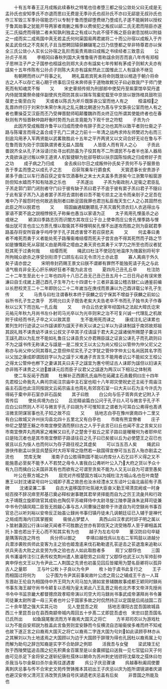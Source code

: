 <!-- { "loadSidebar": true } -->
　　十有五年春王正月成叛此续春秋之特笔也往者堕三都之役公敛处父曰无成是无孟孙氏也安知季氏不亦退而思曰无费是无季孙氏也叔孙氏不亦曰无郈是无叔孙氏也作三军毁三军季孙宿能恣行以专制于鲁而堕郈堕费继乃堕成孔子遂不能婉转以授权于鲁其始事之犹能开导两家者南蒯之叛季以费侯犯之叛叔以郈二氏无君而陪臣亦遂无二氏搤虎而得狼二者未知孰利独孟之有成以为此不侵不叛之臣自谢息加桃以附益之一成而实二成焉国中真无若孟氏何何渠国易两君嵗将二十而公孙宿以成叛入于齐矣孟武伯伐之不克矣孔子且当厯聘回辕获麟辍笔之日乃信堕都之举非特尊君亦以保全三氏公敛小人实长公孙宿之乱阶而奚责焉故曰成叛之书续经者三致意云
　　公孙贞子吊焉
　　李梧冈曰春秋列国大夫惟鲁衞齐晋称諡余则否而哀八年传有郑桓子思林注子产之子国参也桓諡也则郑大夫亦有諡矣七年传邾有茅成子则邾大夫亦有諡矣十五年传陈有公孙贞子则陈大夫亦有諡矣然此三国惟此三人有諡余不继见
　　有朝聘而终以尸将事之礼
　　聘礼篇若宾死未将命则既敛以棺造于朝介将命古之人不以存亡易心期于终事后汉任末奔师丧于道物故敕兄子曰必致我尸于师门使死而有知魂灵不惭
　　又
　　宋史章频传频为刑部郎中使契丹至紫蒙馆卒契丹遣内侍就馆奠祭命接伴副使呉充荷防其丧以锦车驾槖驼载至中京敛以银饰棺具鼓吹羽葆吏士衞至白沟
　　天或者以陈氏为斧斤既斲丧公室而他人有之
　　桓温桓之乱晋祚终归于刘宋尔朱荣尔朱兆之乱元魏北朝遂分为髙与宇文斲丧公室而他人有之者也曹操芟艾汉臣而丕乃受禅晋懿师昭颠覆魏祚而炎终正位所谓其使能终者也在春秋则有齐恒晋鞅仲路盱衡时势而为此言竟能为下观千世之符騐
　　子贡为介
　　此因齐受成叛既许鲁平以归成而使命有辞子贡之功也其所以致平者则仕衞之子路与陈瓘言而得之盖合成于孔门二贤之力前十一年清之战冉求帅左师樊迟为右而三刻逾沟用矛入军两贤能以武畧致胜此十五年之平齐两贤又以文词合好无论在鲁与不在鲁而皆为効于宗国孰谓贤者无益人国哉
　　人皆臣人而有背人之心
　　子贡此畨説齐全从孔子沐浴请讨处寻出机防虽为子役其有不二所谓民不与者半也圣人器局大竟欲诛逆讨叛以伸王道贤人机智捷聊为批郤导欵以扶宗国陈恒病之归成修好子贡之功
　　成子病之乃归成
　　金去疾曰尔日之成叛仲孙氏矣子贡何不与子服景伯告于季孟而堕之以成孔子之志
　　召获驾乗车行爵食炙
　　天寳遗事长安贵游子弟多于曲江以车行酒召获之安车饮酒春秋之末士大夫盖多贵游矣今江浙繁华船窗游防但知水嬉而不知有陆游之乐也
　　子羔遂出
　　子羔为衞政刖人足衞之君臣乱子羔走郭门郭门闭刖者守门曰于彼有缺子羔曰君子不逾于彼有窦子羔曰君子不隧曰于此有室子羔乃入追者罢子羔将去谓刖者曰吾不能亏损主之法令而亲刖子之足吾在难中乃子报怨时也何故逃我刖者曰断足固我罪也君岂私臣哉天生仁人之心其固然也此臣之所以脱君也
　　又
　　班固幽通赋蒯聩乱子羔灭眉髠须衣妇人衣逃得出与家语不窦不逾之説相悖按孔子称柴也愚当以家语为正
　　太子焉用孔悝虽杀之必或继之
　　颍滨曰季路志厉而识闇方其攻庄公于台上使幸而庄公舍孔悝季路与悝偕出犹可言也庄公方质孔悝以取衞其不释悝明矣孔悝不出遂攻而胜之则为臣弑君季路虽存将安所容身乎呜呼学于孔子其虑害曾不若召获悲夫
　　又
　　何孟春曰勇者不难死而勇于义者能处死子路罹衞难结缨而死夫子尝言由不得其死然而子路之节如是慷慨赴死从容就义由是两得之噫由之勇天资也其勇于义学力之所至也而议者犹贬其死于过勇何哉
　　结缨而死
　　绳武曰杜注不使冠在地温序为隗嚣别将茍宇所拘贼众欲杀之序受剑衔须于口顾左右曰无令须污土亦此意
　　寡人离病于外久矣子请亦尝之
　　宋明帝封药赐王景文曰朕不谓卿有罪然不能独死请子先之与此语气极肖非全无心肝乐祸好狂者不能为此言也
　　夏四月己丑孔丘卒
　　杜注防二十二年生至此七十三年也四月十八日乙丑无己丑己丑五月十二日日月必有误宋景濓曰自壬戌嵗上遡己酉孔子生年乃七十四谓七十三者非盖温公稽古録仁山通鉴前编以长厯校灵王二十二年即防公二十二年嵗当在庚戌而景濓以为己酉详载公羊孔子生传
　　又
　　马贵与曰杜注谓春秋本终于获麟之后宁保其不增益于获麟之前如公谷所书孔子生之类乎　苏明允曰夫子既告老矣大夫告老卒不书而孔子独书夫子作春秋以公天下而岂私一孔丘哉
　　又
　　许白云仿史家年经国纬之法起大皡氏讫宋元祐元年秋九月尚书左仆射司马光卒以为光卒则宋之治不可复兴诚一代理乱之机故附于续经而书孔子卒之义以致其意
　　生不能用死而诔之
　　康成注礼记诔累也累列生时行迹读之以作諡诔即为諡天子称天以诔之公羊以为读诔制諡于南郊故郑祖其説礼贱不诔贵幼不诔长公叔文子卒其子戍请諡于君大夫之諡诸侯所赐楚子嚢议共王諡孔疏以为乱世不能如礼鲁庄公诔县贲父亦君赐臣諡之证哀公诔孔子而孔疏则曰不为之諡书传无称诔之与諡是一是二按文王以太公为尚父桓公以管仲为仲父尼父之称亦与尚父仲父同其尊礼之意但仲尼实孔子之字犹之管仲字仲太公名尚因其名字而以父加之康成即谓因目字以为之諡于义难通子贡言生不能用者讥公不能如文王桓公之得太公管仲也栁下之妻诔其夫曰夫子之諡宜为惠兮明证古人诔即为諡但以妇诔夫亦非贱不诔贵之义迨雄诔元后而臣子议君父之諡遂为两汉以下相沿之体制焉
　　使二车反祏于西圃
　　杜解补正西圃孔氏庙所在祏藏主石圅戴侗曰庄十四年先君桓公命我先人典司宗祏注宗庙中主石室也昭十八年郑灾使祝史迁主祏于周庙注庙主石函也此注同按説文云祏宗庙主也周礼有郊宫石室一曰大夫以石为主今许氏为得祏于槖中非石室亦非石函矣
　　其子曰胜
　　白公向与伍子胥奔呉史记附入子胥传后
　　使处呉境为白公
　　吕览精谕篇白公问于孔子曰人可与微言乎孔子不应白公曰然则人不可与微言乎孔子曰胡为不可惟知言之谓者为可耳白公弗得也髙诱注微言阴谋宻事也孔子知之故不应
　　又
　　括地志白亭在豫州褒南四十二里又有白公故城又许州扶沟县北四十五里北又有白亭也
　　市南有熊宜僚者
　　庄子仲尼之楚楚王觞之市南宜僚受酒而祭曰古之人乎于此言已曰丘也闻不言之言矣又曰市南宜僚弄丸而两家之难解又曰孔子之楚舍于蚁丘之浆子路曰是稯稯何为者耶仲尼曰是陆沉者也是其市南宜僚耶子路请往召之孔子曰已矣彼以丘为必使楚王之召已也彼且以丘为佞人也而何以为存子路往视之其虚矣
　　可以当五百人矣
　　绳武曰游侠传剧孟以侠显呉楚反时大将军得之隐然若一敌国得宜僚可当五百人殆亦剧孟之流也
　　焚库无聚
　　淮南子白公胜得荆国不能以府库分人石乞曰不义得之又不能施患必至矣不能予人不若焚之毋令人害我白公弗听叶公入乃大府之货以予众十有九日而擒白公夫国非其有也而欲有之可谓至贪矣不能为人又无以自为可谓至愚矣
　　叶公在蔡方城之外
　　屈完对齐桓楚国方城以为城杜注方城山名也在叶南楚惠王以封沈诸梁号曰叶公城即子髙之故邑也汝水经澧水又东迳叶公庙北庙前有子髙碑
　　沈诸梁兼二事
　　自古大盗移国宗社氛祲大臣奋义勤王埽清宫阙或一时身縂百揆不辞况瘁至邦基已奠必释权谢事聴其君举贤择能而自为之厉王流彘共和行政太子靖既立旋即效官其成轨也陶侃平苏峻拜侍中太尉寻旋江陵李晟诛朱泚拜司徒兼中书令仍镇凤翔二臣皆无觊觎心事与古人同曹操迁献帝于许遂自为司空録尚书事百官总己以听刘裕以安帝反正始虽让録尚书事归镇丹徒未几讽朝廷征已入辅于是禅代之局成而海内归其掌握矣
　　衞侯占梦嬖人
　　真西山曰汉孝武时邱子明之属以卜筮射蛊因公行诛以破灭闻者不可胜数近世亦有郭信天之流受赂荐人至于卿相盖其托卜筮也若出于无心而不知其实有为也
　　越子为左右句卒
　　董汉防曰句卒疑是隅落钩连之阵也
　　呉分师以御之
　　李靖曰越伐呉以左右二军鸣鼓以进越分兵潜涉袭败呉师此变客为主之验也姬澹逺来伐石勒勒遣孔苌逆击之苌退澹来追勒以伏兵夹击大败之此变劳为佚之验也古人如此取胜者多
　　观丁父鄀俘也
　　三国呉书潘濬传注引江表传权克荆州遣人致濬慰劳之曰观丁父鄀俘也武王以为军帅彭仲爽申俘也文王以为令尹此二人荆国之先贤也初虽见囚后皆擢用为楚名臣卿将以孤异古人之量耶
　　王与叶公枚卜子良以为令尹
　　枚卜始于虞书此复行之
　　王子而相国过将何为
　　公子围为令尹其前事矣故叶公虑之周公之辅成王千古一人耳东晋赵王伦自为相国侍中齐王冏为大司马加九锡如宣景辅魏故事成都王颖同时録尚书事东海王越守尚书令颖复以丞相为皇太弟此八王乱晋之局也北齐孝文帝洋先授尚书令中书监京畿大都督摠庶政孝昭帝演以司空大司马録尚书事武成帝湛拜尚书令兼司徒兼太尉所谓一母三天者也叶公于国家多故之时侃然持正以定国是后阅战国二百二十余年楚之强大实其元功
　　见人登昆吾之观
　　括地志濮阳古昆吾国故城县西三十里昆吾台在县西南颛帝城内周回五十步髙二丈即昆吾虚也　宋忠曰昆吾国名已氏所出
　　如鱼竀尾衡流而方羊裔焉大国灭之将亡
　　方羊郑司农以为游戏杜以为不能自安郑説为胜盖此言鱼劳则宜安静而今反横流自恣喻衞侯多难而终不知戒也故下遂正言之曰裔焉大国灭之将亡以裔焉二字连大国为句刘如此读顾亭林亦从之其解刘以为土地逺焉之大国顾以为边于大国顾于辞理为得也孔因杜以裔焉属上句而解为助句之辞岂知裔是实字不合助辞之例耶
　　活我吾与女璧
　　梁武陵王纪败于西陵樊猛追击围之纪先积黄金百箧至是以金嚢掷猛曰送我一见七官猛曰天子何由可见杀足下金将安之遂斩纪唐杜孺休以朝命为苏州刺史钱镠将沈粲攻之孺休曰勿杀我当与尔金粲曰杀尔金焉往遂遇害
　　呉公子庆忌骤谏
　　呉越春秋阖闾使要离刺庆忌事与传不合宋史文苑传贺铸推本其初出王子庆忌以庆为姓所谓镜湖者庆湖也避汉安帝父清河王讳改贺氏铸自号庆湖遗老庆忌盖有后矣
　　非晋国之所能及也
